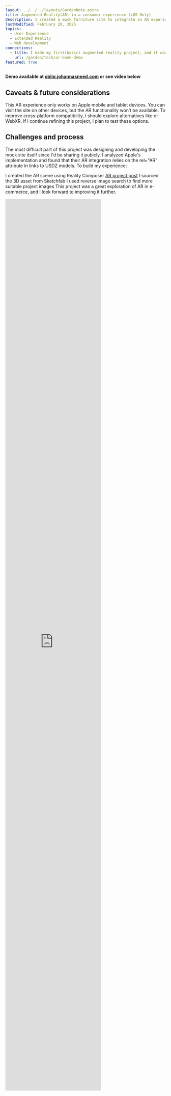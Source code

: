 ```yaml
---
layout: ../../../layouts/GardenNote.astro
title: Augmented Reality(AR) in a consumer experience (iOS Only)
description: I created a mock furniture site to integrate an AR experience, allowing users to view 3D furniture models in their space.
lastModified: February 20, 2025
topics:
  - User Experience
  - Extended Reality
  - Web development
connections:
  - title: I made my first(basic) augmented reality project, and it was fun!
    url: /garden/tech/ar-book-demo
featured: true
---
```


**Demo available at [obliq.johannasneed.com](https://obliq.johannasneed.com) or see video below** 

## Caveats & future considerations
This AR experience only works on Apple mobile and tablet devices. You can visit the site on other devices, but the AR functionality won’t be available. To improve cross-platform compatibility, I should explore alternatives like <model-viewer> or WebXR. If I continue refining this project, I plan to test these options.

## Challenges and process

The most difficult part of this project was designing and developing the mock site itself since I'd be sharing it pubicly. I analyzed Apple's implementation and found that their AR integration relies on the rel="AR" attribute in links to USDZ models. To build my experience:

I created the AR scene using Reality Composer [AR project post](./ar-book-demo)
I sourced the 3D asset from Sketchfab
I used reverse image search to find more suitable project images
This project was a great exploration of AR in e-commerce, and I look forward to improving it further.


<div style="padding-bottom: 100%; position: relative;"><iframe width="100%" height="100%" src="https://www.youtube-nocookie.com/embed/NGyW8jKkYMA?autoplay=1&loop=1&modestbranding=1&mute=1&playlist=NGyW8jKkYMA&rel=0" frameborder="0" allow="accelerometer; autoplay; encrypted-media; gyroscope; picture-in-picture; fullscreen"  style="position: absolute; top: 0px; left: 0px; width: auto; height: 70vh;"><small>Powered by <a href="https://embed.tube/embed-code-generator/youtube/">youtube embed video</a> generator</small></iframe></div>